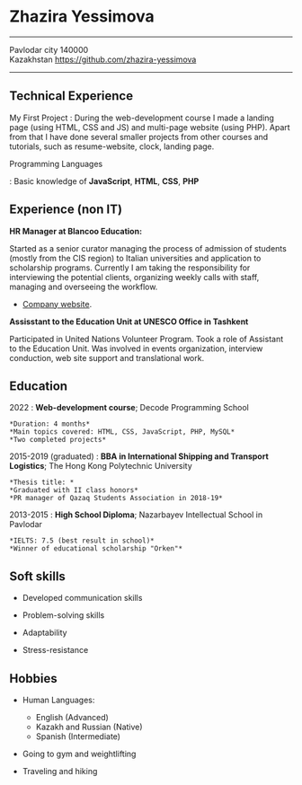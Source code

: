 Zhazira Yessimova
============

-------------------     ----------------------------       
Pavlodar city 140000               
Kazakhstan                   https://github.com/zhazira-yessimova      
-------------------     ----------------------------

Technical Experience
--------------------

My First Project
:   During the web-development course I made a landing page (using HTML, CSS and JS) and multi-page website (using PHP). Apart from that I have done several smaller projects from other courses and tutorials, such as resume-website, clock, landing page.


Programming Languages

:   Basic knowledge of **JavaScript**, **HTML**, **CSS**, **PHP**

[github link]: https://github.com/zhazira-yessimova

Experience (non IT)
----------

**HR Manager at Blancoo Education:**

Started as a senior curator managing the process of admission of students (mostly from the CIS region) to Italian universities and application to scholarship programs. Currently I am taking the responsibility for interviewing the potential clients, organizing weekly calls with staff, managing and overseeing the workflow. 


* [Company website](https://blancooeducation.com/).

**Assisstant to the Education Unit at UNESCO Office in Tashkent**

Participated in United Nations Volunteer Program. Took a role of Assistant to the Education Unit. Was involved in events organization, interview conduction, web site support and translational work. 



Education
---------

2022 
:   **Web-development course**; Decode Programming School

    *Duration: 4 months*
    *Main topics covered: HTML, CSS, JavaScript, PHP, MySQL*
    *Two completed projects*

2015-2019 (graduated)
:   **BBA in International Shipping and Transport Logistics**; The Hong Kong Polytechnic University

    *Thesis title: *
    *Graduated with II class honors*
    *PR manager of Qazaq Students Association in 2018-19*

2013-2015
:   **High School Diploma**; Nazarbayev Intellectual School in Pavlodar

    *IELTS: 7.5 (best result in school)*
    *Winner of educational scholarship "Orken"*

Soft skills
------------------------
* Developed communication skills

* Problem-solving skills

* Adaptability

* Stress-resistance

Hobbies
------------------------
* Human Languages:

     * English (Advanced)
     * Kazakh and Russian (Native)
     * Spanish (Intermediate)

* Going to gym and weightlifting

* Traveling and hiking

